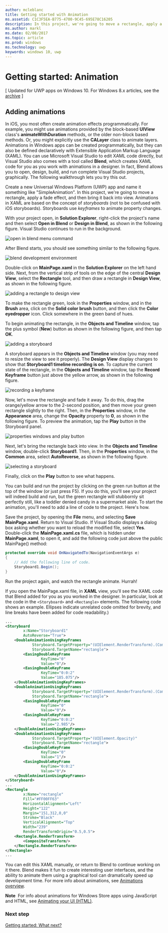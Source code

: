 ```yaml
---
author: mcleblanc
title: Getting started with Animation
ms.assetid: C1C3F5EA-B775-4700-9C45-695E78C16205
description: In this project, we're going to move a rectangle, apply a fade effect, and then bring it back into view.
ms.author: markl
ms.date: 02/08/2017
ms.topic: article
ms.prod: windows
ms.technology: uwp
keywords: windows 10, uwp
---
```


# Getting started: Animation

\[ Updated for UWP apps on Windows 10. For Windows 8.x articles, see the [archive](http://go.microsoft.com/fwlink/p/?linkid=619132) \]

## Adding animations

In iOS, you most often create animation effects programmatically. For example, you might use animations provided by the block-based **UIView** class's **animateWithDuration** methods, or the older non-block based methods. Or, you might explicitly use the **CALayer** class to animate layers. Animations in Windows apps can be created programmatically, but they can also be defined declaratively with Extensible Application Markup Language (XAML). You can use Microsoft Visual Studio to edit XAML code directly, but Visual Studio also comes with a tool called **Blend**, which creates XAML code for you as you work with animations in a designer. In fact, Blend allows you to open, design, build, and run complete Visual Studio projects, graphically. The following walkthrough lets you try this out.

Create a new Universal Windows Platform (UWP) app and name it something like "SimpleAnimation". In this project, we're going to move a rectangle, apply a fade effect, and then bring it back into view. Animations in XAML are based on the concept of *storyboards* (not to be confused with iOS storyboards). Storyboards use *keyframes* to animate property changes.

With your project open, in **Solution Explorer**, right-click the project's name and then select **Open in Blend** or **Design in Blend**, as shown in the following figure. Visual Studio continues to run in the background.

![open in blend menu command](images/ios-to-uwp/vs-open-in-blend.png)

After Blend starts, you should see something similar to the following figure.

![blend development environment](images/ios-to-uwp/blend-1.png)

Double-click on **MainPage.xaml** in the **Solution Explorer** on the left hand side. Next, from the vertical strip of tools on the edge of the central **Design View**, select the **Rectangle** tool, and then draw a rectangle in **Design View**, as shown in the following figure.

![adding a rectangle to design view](images/ios-to-uwp/blend-2.png)

To make the rectangle green, look in the **Properties** window, and in the **Brush** area, click on the **Solid color brush** button, and then click the **Color eyedropper** icon. Click somewhere in the green band of hues.

To begin animating the rectangle, in the **Objects and Timeline** window, tap the plus symbol (**New**) button as shown in the following figure, and then tap **OK**.

![adding a storyboard](images/ios-to-uwp/blend-3.png)

A storyboard appears in the **Objects and Timeline** window (you may need to resize the view to see it properly). The **Design View** display changes to show that **Storyboard1 timeline recording is on**. To capture the current state of the rectangle, in the **Objects and Timeline** window, tap the **Record Keyframe** button just above the yellow arrow, as shown in the following figure.

![recording a keyframe](images/ios-to-uwp/blend-4.png)

Now, let's move the rectangle and fade it away. To do this, drag the orange/yellow arrow to the 2-second position, and then move your green rectangle slightly to the right. Then, in the **Properties** window, in the **Appearance** area, change the **Opacity** property to **0**, as shown in the following figure. To preview the animation, tap the **Play** button in the Storyboard panel.

![properties windows and play button](images/ios-to-uwp/blend-5.png)

Next, let's bring the rectangle back into view. In the **Objects and Timeline** window, double-click **Storyboard1**. Then, in the **Properties** window, in the **Common** area, select **AutoReverse**, as shown in the following figure.

![selecting a storyboard](images/ios-to-uwp/blend-6.png)

Finally, click on the **Play** button to see what happens.

You can build and run the project by clicking on the green run button at the top of the window (or just press F5). If you do this, you'll see your project will indeed build and run, but the green rectangle will stubbornly sit perfectly still, like a toddler denied candy in a supermarket aisle. To start the animation, you'll need to add a line of code to the project. Here's how.

Save the project, by opening the **File** menu, and selecting **Save MainPage.xaml**. Return to Visual Studio. If Visual Studio displays a dialog box asking whether you want to reload the modified file, select **Yes**. Double-click the **MainPage.xaml.cs** file, which is hidden under **MainPage.xaml**, to open it, and add the following code just above the public MainPage() method:

```csharp
protected override void OnNavigatedTo(NavigationEventArgs e)
{
    // Add the following line of code.
    Storyboard1.Begin();
}
```

Run the project again, and watch the rectangle animate. Hurrah!

If you open the MainPage.xaml file, in **XAML** view, you'll see the XAML code that Blend added for you as you worked in the designer. In particular, look at the code in the `<Storyboard>` and `<Rectangle>` elements. The following code shows an example. Ellipses indicate unrelated code omitted for brevity, and line breaks have been added for code readability.)

```xml
...
<Storyboard 
        x:Name="Storyboard1" 
        AutoReverse="True">
    <DoubleAnimationUsingKeyFrames 
            Storyboard.TargetProperty="(UIElement.RenderTransform).(CompositeTransform.TranslateX)"
            Storyboard.TargetName="rectangle">
        <EasingDoubleKeyFrame 
                KeyTime="0" 
                Value="0"/>
        <EasingDoubleKeyFrame 
                KeyTime="0:0:2" 
                Value="185.075"/>
    </DoubleAnimationUsingKeyFrames>
    <DoubleAnimationUsingKeyFrames 
            Storyboard.TargetProperty="(UIElement.RenderTransform).(CompositeTransform.TranslateY)" 
            Storyboard.TargetName="rectangle">
        <EasingDoubleKeyFrame 
                KeyTime="0" 
                Value="0"/>
        <EasingDoubleKeyFrame 
                KeyTime="0:0:2" 
                Value="2.985"/>
    </DoubleAnimationUsingKeyFrames>
    <DoubleAnimationUsingKeyFrames 
            Storyboard.TargetProperty="(UIElement.Opacity)" 
            Storyboard.TargetName="rectangle">
        <EasingDoubleKeyFrame 
                KeyTime="0" 
                Value="1"/>
        <EasingDoubleKeyFrame 
                KeyTime="0:0:2"
                Value="0"/>
    </DoubleAnimationUsingKeyFrames>
</Storyboard>
...
<Rectangle 
        x:Name="rectangle" 
        Fill="#FF00FF63" 
        HorizontalAlignment="Left" 
        Height="122" 
        Margin="151,312,0,0" 
        Stroke="Black" 
        VerticalAlignment="Top" 
        Width="239" 
        RenderTransformOrigin="0.5,0.5">
    <Rectangle.RenderTransform>
        <CompositeTransform/>
    </Rectangle.RenderTransform>
</Rectangle>
...
```

You can edit this XAML manually, or return to Blend to continue working on it there. Blend makes it fun to create interesting user interfaces, and the ability to animate them using a graphical tool can dramatically speed up development time. For more info about animations, see [Animations overview](https://msdn.microsoft.com/library/windows/apps/mt187350).

**Note**  For info about animations for Windows Store apps using JavaScript and HTML, see [Animating your UI (HTML)](https://msdn.microsoft.com/library/windows/apps/hh465165).

### Next step

[Getting started: What next?](getting-started-what-next.md)
